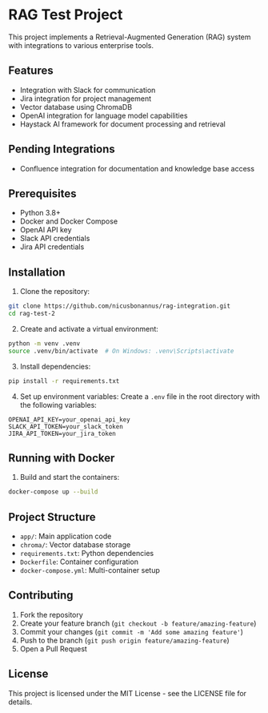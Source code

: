 # RAG Test Project

This project implements a Retrieval-Augmented Generation (RAG) system with integrations to various enterprise tools.

## Features

- Integration with Slack for communication
- Jira integration for project management
- Vector database using ChromaDB
- OpenAI integration for language model capabilities
- Haystack AI framework for document processing and retrieval

## Pending Integrations

- Confluence integration for documentation and knowledge base access

## Prerequisites

- Python 3.8+
- Docker and Docker Compose
- OpenAI API key
- Slack API credentials
- Jira API credentials

## Installation

1. Clone the repository:
```bash
git clone https://github.com/nicusbonannus/rag-integration.git
cd rag-test-2
```

2. Create and activate a virtual environment:
```bash
python -m venv .venv
source .venv/bin/activate  # On Windows: .venv\Scripts\activate
```

3. Install dependencies:
```bash
pip install -r requirements.txt
```

4. Set up environment variables:
Create a `.env` file in the root directory with the following variables:
```
OPENAI_API_KEY=your_openai_api_key
SLACK_API_TOKEN=your_slack_token
JIRA_API_TOKEN=your_jira_token
```

## Running with Docker

1. Build and start the containers:
```bash
docker-compose up --build
```

## Project Structure

- `app/`: Main application code
- `chroma/`: Vector database storage
- `requirements.txt`: Python dependencies
- `Dockerfile`: Container configuration
- `docker-compose.yml`: Multi-container setup

## Contributing

1. Fork the repository
2. Create your feature branch (`git checkout -b feature/amazing-feature`)
3. Commit your changes (`git commit -m 'Add some amazing feature'`)
4. Push to the branch (`git push origin feature/amazing-feature`)
5. Open a Pull Request

## License

This project is licensed under the MIT License - see the LICENSE file for details. 